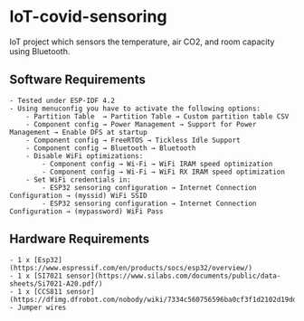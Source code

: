 # IoT-covid-sensoring
IoT project which sensors the temperature, air CO2, and room capacity using Bluetooth.

## Software Requirements
    - Tested under ESP-IDF 4.2
    - Using menuconfig you have to activate the following options:
        - Partition Table  → Partition Table → Custom partition table CSV
        - Component config → Power Management → Support for Power Management → Enable DFS at startup
        - Component config → FreeRTOS → Tickless Idle Support
        - Component config → Bluetooth → Bluetooth
        - Disable WiFi optimizations:
            - Component config → Wi-Fi → WiFi IRAM speed optimization
            - Component config → Wi-Fi → WiFi RX IRAM speed optimization
        - Set WiFi credentials in:
            - ESP32 sensoring configuration → Internet Connection Configuration → (myssid) WiFi SSID
            - ESP32 sensoring configuration → Internet Connection Configuration → (mypassword) WiFi Pass

## Hardware Requirements
    - 1 x [Esp32](https://www.espressif.com/en/products/socs/esp32/overview/)
    - 1 x [SI7021 sensor](https://www.silabs.com/documents/public/data-sheets/Si7021-A20.pdf/)
    - 1 x [CCS811 sensor](https://dfimg.dfrobot.com/nobody/wiki/7334c560756596ba0cf3f1d2102d19dd.pdf/)
    - Jumper wires